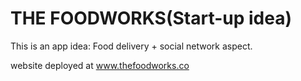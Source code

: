 # THE FOODWORKS(Start-up idea)

This is an app idea: Food delivery + social network aspect.

website deployed at www.thefoodworks.co